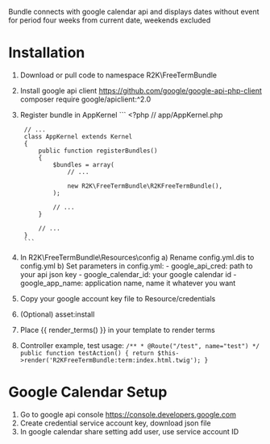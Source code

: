 Bundle connects with google calendar api and displays dates without event for period
four weeks from current date, weekends excluded

Installation
============
1. Download or pull code to namespace R2K\FreeTermBundle
2. Install google api client https://github.com/google/google-api-php-client
    composer require google/apiclient:^2.0
3. Register bundle in AppKernel
        ```
        <?php
        // app/AppKernel.php

        // ...
        class AppKernel extends Kernel
        {
            public function registerBundles()
            {
                $bundles = array(
                    // ...

                    new R2K\FreeTermBundle\R2KFreeTermBundle(),
                );

                // ...
            }

            // ...
        }
        ```
4. In R2K\FreeTermBundle\Resources\config
    a) Rename config.yml.dis to config.yml
    b) Set parameters in config.yml:
        - google_api_cred: path to your api json key
        - google_calendar_id: your google calendar id
        - google_app_name: application name, name it whatever you want
5. Copy your google account key file to Resource/credentials
6. (Optional) asset:install
8. Place {{ render_terms() }} in your template to render terms
7. Controller example, test usage:
        ```
        /**
         * @Route("/test", name="test")
         */
        public function testAction()
        {
            return $this->render('R2KFreeTermBundle:term:index.html.twig');
        }
        ```

Google Calendar Setup
=====================
1. Go to google api console https://console.developers.google.com
2. Create credential service account key, download json file
4. In google calendar share setting add user, use service account ID
